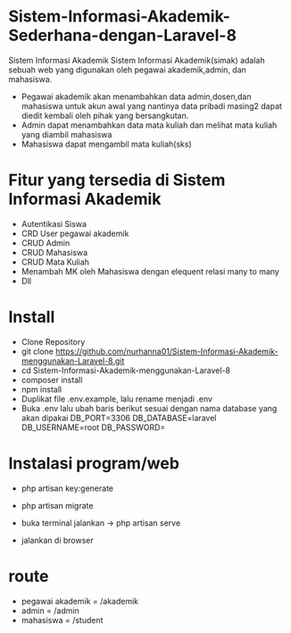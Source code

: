 # Sistem-Informasi-Akademik-Sederhana-dengan-Laravel-8

Sistem Informasi Akademik
Sistem Informasi Akademik(simak) adalah sebuah web yang digunakan oleh pegawai akademik,admin, dan mahasiswa.
- Pegawai akademik akan menambahkan data admin,dosen,dan mahasiswa untuk akun awal yang nantinya data pribadi masing2 dapat diedit kembali oleh pihak yang bersangkutan.
- Admin dapat menambahkan data mata kuliah dan melihat mata kuliah yang diambil mahasiswa
- Mahasiswa dapat mengambil mata kuliah(sks)

# Fitur yang tersedia di Sistem Informasi Akademik
* Autentikasi Siswa
* CRD User pegawai akademik
* CRUD Admin
* CRUD Mahasiswa
* CRUD Mata Kuliah
* Menambah MK oleh Mahasiswa dengan elequent relasi many to many
* Dll


# Install
- Clone Repository
- git clone https://github.com/nurhanna01/Sistem-Informasi-Akademik-menggunakan-Laravel-8.git
- cd Sistem-Informasi-Akademik-menggunakan-Laravel-8
- composer install
- npm install
- Duplikat file .env.example, lalu rename menjadi .env
- Buka .env lalu ubah baris berikut sesuai dengan nama database yang akan dipakai
DB_PORT=3306
DB_DATABASE=laravel
DB_USERNAME=root
DB_PASSWORD=

# Instalasi program/web
- php artisan key:generate
- php artisan migrate

- buka terminal jalankan -> php artisan serve
- jalankan di browser

# route
- pegawai akademik = /akademik
- admin = /admin
- mahasiswa = /student
